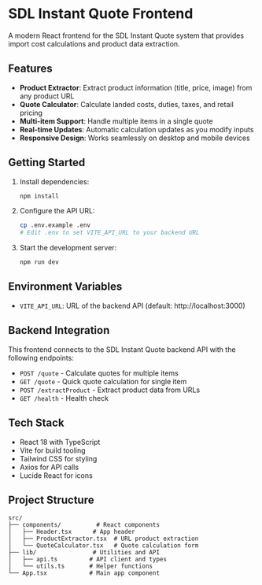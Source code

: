 # SDL Instant Quote Frontend

A modern React frontend for the SDL Instant Quote system that provides import cost calculations and product data extraction.

## Features

- **Product Extractor**: Extract product information (title, price, image) from any product URL
- **Quote Calculator**: Calculate landed costs, duties, taxes, and retail pricing
- **Multi-item Support**: Handle multiple items in a single quote
- **Real-time Updates**: Automatic calculation updates as you modify inputs
- **Responsive Design**: Works seamlessly on desktop and mobile devices

## Getting Started

1. Install dependencies:
   ```bash
   npm install
   ```

2. Configure the API URL:
   ```bash
   cp .env.example .env
   # Edit .env to set VITE_API_URL to your backend URL
   ```

3. Start the development server:
   ```bash
   npm run dev
   ```

## Environment Variables

- `VITE_API_URL`: URL of the backend API (default: http://localhost:3000)

## Backend Integration

This frontend connects to the SDL Instant Quote backend API with the following endpoints:

- `POST /quote` - Calculate quotes for multiple items
- `GET /quote` - Quick quote calculation for single item
- `POST /extractProduct` - Extract product data from URLs
- `GET /health` - Health check

## Tech Stack

- React 18 with TypeScript
- Vite for build tooling
- Tailwind CSS for styling
- Axios for API calls
- Lucide React for icons

## Project Structure

```
src/
├── components/          # React components
│   ├── Header.tsx      # App header
│   ├── ProductExtractor.tsx  # URL product extraction
│   └── QuoteCalculator.tsx   # Quote calculation form
├── lib/                # Utilities and API
│   ├── api.ts         # API client and types
│   └── utils.ts       # Helper functions
└── App.tsx            # Main app component
```